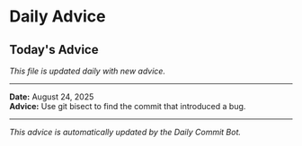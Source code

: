 # Daily Advice

## Today's Advice
*This file is updated daily with new advice.*

---

**Date:** August 24, 2025  
**Advice:** Use git bisect to find the commit that introduced a bug.

---

*This advice is automatically updated by the Daily Commit Bot.*
